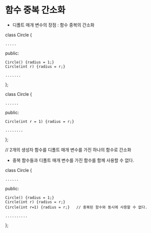 # 함수 중복 간소화

- 디폴트 매개 변수의 장점 : 함수 중복의 간소화

class Circle {

    .....

public:

    Circle() {radius = 1;}
    Circle(int r) {radius = r;}

    .......

};

class Circle {

    ......

public:

    Circle(int r = 1) {radius = r;}

    ........

};

// 2개의 생성자 함수를 디폴트 매개 변수를 가진 하나의 함수로 간소화


- 중복 함수들과 디폴트 매개 변수를 가진 함수를 함께 사용할 수 없다.

class Circle {

    ......

public:

    Circle() {radius = 1;}
    Circle(int r) {radius = r;}
    Circle(int r=1) {radius = r;}   // 중복된 함수와 동시에 사용할 수 없다.

    ..........

};